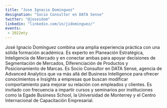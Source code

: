 ```yaml
---
title: "Jose Ignacio Dominguez"
designation: "Socio Consultor en DATA Sense"
twitter: "@joseidom"
linkedin: "linkedin.com/in/jidominguez/"
events:
 - 2022mty
---
```


José Ignacio Domínguez combina una amplia experiencia práctica con una sólida formación académica. Es experto en Planeación Estratégica, Inteligencia de Mercado y en conectar ambas para apoyar decisiones de Segmentación de Mercados, Diferenciación de Productos y Posicionamiento de Marcas. Es Socio Consultor en DATA Sense, agencia de Advanced Analytics que va más allá del Business Intelligence para ofrecer conocimientos e Insights a empresas que buscan modificar comportamiento para mejorar su relación con empleados y clientes. Es invitado con frecuencia a impartir cursos y seminarios por instituciones como la Egade Business School, la Universidad de Monterrey y el Centro Internacional de Capacitación Empresarial.